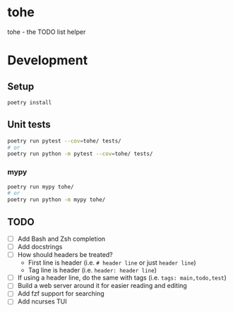 # tohe
tohe - the TODO list helper

# Development

## Setup
```sh
poetry install
```

## Unit tests
```sh
poetry run pytest --cov=tohe/ tests/
# or
poetry run python -m pytest --cov=tohe/ tests/
```

### mypy
```sh
poetry run mypy tohe/
# or
poetry run python -m mypy tohe/
```


## TODO
- [ ] Add Bash and Zsh completion
- [ ] Add docstrings
- [ ] How should headers be treated?
  * First line is header (i.e. `# header line` or just `header line`)
  * Tag line is header (i.e. `header: header line`)
- [ ] If using a header line, do the same with tags (i.e. `tags: main,todo,test`)
- [ ] Build a web server around it for easier reading and editing
- [ ] Add fzf support for searching
- [ ] Add ncurses TUI
